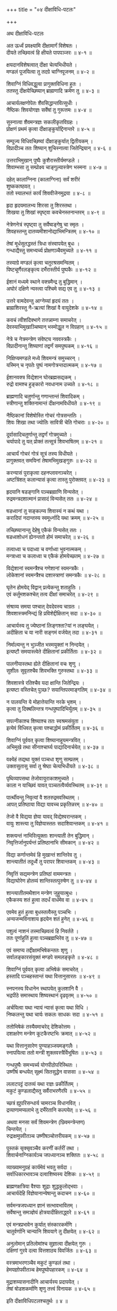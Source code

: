 +++
title = "०४ दीक्षाविधि-पटलः"

+++
  
  
  
अथ दीक्षाविधि-पटलः  
  
अत ऊर्ध्वं प्रवक्ष्यामि दीक्षामार्गं विशेषतः ।  
दीयते तच्छिवत्वं हि क्षीयते पापपञ्जरः ॥ ४-१ ॥  
  
क्षयदानविशेषत्वात् दीक्षा चेत्यभिधीयते ।  
मण्डलं पूजयित्वा तु तदग्रे चाग्निपूजनम् ॥ ४-२ ॥  
  
शिवाग्निं विधिवद्धुत्वा प्रागुक्तविधिना हुतः ।  
ततस्तु दीक्षयेच्छिष्यान् ब्राह्मणादि क्रमेण तु ॥ ४-३ ॥  
  
आचार्यलक्षणोपेतः शैवसिद्धान्तवित्सुधीः ।  
नैष्ठिकः शिवयोगज्ञः सर्वेषां तु गुरूत्तमः ॥ ४-४ ॥  
  
सुस्नात्वा शैवमन्त्रज्ञः सकलीकृतविग्रहः ।  
प्रोक्षणं प्रथमं कृत्वा दीक्षाङ्कुर्याद्दिनान्तरे ॥ ४-५ ॥  
  
सम्पूज्य विधिवच्छिष्यां दीक्षाङ्कुर्यात् द्वितीयकम् ।  
विप्रादीञ्च ततः शिष्यान् शुचिस्नात्वा जितेन्द्रियान् ॥ ४-६ ॥  
  
उत्तराभिमुखान् पुष्पैः कुशैरास्तीर्यमण्डले ।  
शिवाम्भसा तु सम्प्रोक्ष्य चाङ्गुल्यास्त्रेण भस्मना ॥ ४-७ ॥  
  
दहेत् कालाग्निना (कालाग्गिना) सर्वं शरीरं   
शुष्ककाष्ठवत् ।  
ततो स्यालभतं कार्यं शिववीजेनमुद्रया ॥ ४-८ ॥  
  
हृदा हृदयमालभ्य शिरसा तु शिरस्तथा ।  
शिखया तु शिखां स्पृष्ट्वा कवचेनस्तनान्तरम् ॥ ४-९ ॥  
  
नेत्रेणनेत्रं स्पृष्ट्वा तु सर्वेष्वङ्गेषु चा स्मृतः ।  
शिवहस्तन्तु दातव्यमीशानोद्याभिमन्त्रितम् ॥ ४-१० ॥  
  
तेषां मूर्धसुतद्धस्तं त्रिधा संस्वापयेत् बुधः ।  
गन्धाद्यैस्तु समभ्यर्च्य प्रोक्षणञ्चैवमुच्यते ॥ ४-११ ॥  
  
तस्याग्रे मण्डलं कृत्वा चतुरश्रसमन्वितम् ।  
पिष्टचूर्णैरलङ्कृत्य दर्भैरास्तीर्य पुष्पकैः ॥ ४-१२ ॥  
  
ईशानं मध्यमे स्थाने वक्त्रमैन्द्र तु बुद्धिमान् ।  
अघोरं दक्षिणे न्यस्त्वा पश्चिमे सद्य एव तु ॥ ४-१३ ॥  
  
उत्तरे वामदेवन्तु आग्नेय्यां हृदयं ततः ।  
ब्राह्मशिरस्तु नै-ऋत्यां शिखां वै वायुदेशके ॥ ४-१४ ॥  
  
कवचं त्वीशदिक्भागे तत्तन्नाम्ना समाचरेत् ।  
देवस्याभिमुखाञ्चिष्यान् भस्मोद्धूल न विग्रहान् ॥ ४-१५ ॥  
  
नेत्रे च नेत्रमन्त्रेण संवेष्ट्य नववस्त्रकैः ।  
विप्रादीनान्तु शिष्याणां तद्वर्णं समपुष्पकम् ॥ ४-१६ ॥  
  
निक्षिप्यमण्डले मध्ये शिवमन्त्रं समुच्चरन् ।  
यस्मिन् च नृपतेः पुष्पं नामगोत्रन्तदात्मकम् ॥ ४-१७ ॥  
  
ईशानवक्त्र विद्येशान घोरब्रह्मसद्यकम् ।  
रुद्रो वामश्च हुङ्कारो नवधानाम उच्यते ॥ ४-१८ ॥  
  
ब्राह्मणादि चतुर्णान्तु गणान्तान्तं शिवादिकम् ।  
स्त्रीणान्तु शक्तिनामान्तं दीक्षनामविधीयते ॥ ४-१९ ॥  
  
नैष्ठिकानां विशेषोस्ति गोचरं गोत्रसन्ततिः ।  
शिवः शिखा तथा ज्योतिः सावित्री चेति गोचराः ॥ ४-२० ॥  
  
दूर्वासादिचतुर्णान्तु तद्वर्णं गोत्रमुच्यते ।  
चर्यापादे तु यत् प्रोक्तं तत्सूत्रं शिवभाषितम् ॥ ४-२१ ॥  
  
आचार्यं गोचरं गोत्रं सूत्रं तस्य विधीयते ।  
प्रागुक्तवत् समयिनां तेषामभिमुखङ्गुरुः ॥ ४-२२ ॥  
  
करन्यासं पुराकृत्वा दहनप्लावनञ्चरेत् ।  
अष्टत्रिंशत् कलान्यासं कृत्वा तास्तु पुरोक्तवत् ॥ ४-२३ ॥  
  
हृदयानि षडङ्गानि पञ्चब्रह्माणि विन्यसेत् ।  
रुद्रमन्त्रदशात्मानं प्रासादं विन्यसेत् ततः ॥ ४-२४ ॥  
  
षडध्वानां तु सङ्कल्प्य शिवास्यं न कथं यथा ।  
करादिपां नदान्तस्य स्वमूर्ध्नादि यथा क्रमम् ॥ ४-२५ ॥  
  
तच्छिष्यानान्तु देहेषु एकैकं विन्यसेत् ततः ।  
षडध्वशोधनं ह्येनन्ततो होमं समाचरेत् ॥ ४-२६ ॥  
  
तत्वाध्वा च पदाध्वा च वर्णाध्वा भुवनात्मकम् ।  
मन्त्राध्वा च कलाध्वा च एकैकं होमयेच्छतम् ॥ ४-२७ ॥  
  
विद्येशानां स्वमन्त्रैश्च गणेशानां स्वमन्त्रकैः ।  
लोकेशानां स्वमन्त्रैश्च दशास्त्राणां समन्त्रकैः ॥ ४-२८ ॥  
  
घृतेन होमयेद् विद्वान् प्रत्येकन्तु शताहुतिः ।  
एवं कर्तुमशकश्चेत् तत्व दीक्षां समाचरेत् ॥ ४-२९ ॥  
  
संश्राव्य समया पश्चात् देवदेवस्य चाग्रतः ।  
शिवशास्त्रमनिन्द्यं हि प्रविशेद्दीक्षितान् सदा ॥ ४-३० ॥  
  
आचार्यस्य तु ज्येष्ठानां लिङ्गश्ता?यां न लङ्घयेत् ।  
अदीक्षिता च या नारी सङ्गमं वर्जयेत् तदा ॥ ४-३१ ॥  
  
निर्माल्यन्तु न भुञ्जीत भस्मयुक्तां न निन्दयेत् ।  
इत्यष्टौ समयास्त्वेते दीक्षितानां प्रकीर्तिताः ॥ ४-३२ ॥  
  
पालनीयास्तथा ह्येते दीक्षितानां वचः शृणु ।  
सुशीलः सुवृतश्चैव शिवभक्ति गुरुस्तथा ॥ ४-३३ ॥  
  
शिवशास्त्रे रतिश्चैव यदा क्षान्ति जितेन्द्रियः ।  
इत्यष्टा वस्तिचेत् पुञ्छः? सयान्तिपरमाङ्गतिम् ॥ ४-३४ ॥  
  
न पालयन्ति ये मोहात्तेयान्ति नरके भृशम् ।  
कृत्वा तु दिक्बलिन्तत्र गन्धपुष्पादिभिर्युतम् ॥ ४-३५ ॥  
  
सपत्नीकाश्च शिष्याश्च ततः स्वश्रमसंयुता ।  
इत्येवं विधिवत् कृत्वा पश्चाद्धोमं प्रकीर्तितम् ॥ ४-३६ ॥  
  
शिवाग्निं पूर्ववत् कृत्वा शिष्यानाहूयमन्त्रवित् ।  
अभिमुखे तथा सीनाश्चार्घ्य पाद्यादिनार्चयेत् ॥ ४-३७ ॥  
  
वक्ष्येहं तद्यथा युक्तं पञ्चधा शृणु साम्प्रतम् ।  
उक्तासुतासु सर्वा तु श्रेष्ठा चेत्यभिधीयते ॥ ४-३८ ॥  
  
पृथिव्यापसथा तेजोवायुराकाशमुच्यते ।  
काला न याच्छिवं यावत् पञ्चतत्वैर्व्यवस्थितम् ॥ ४-३९ ॥  
  
पार्त्थीवन्तु निवृत्यां वै शतरुद्रमवस्थितम् ।  
आपत् प्रतिष्ठाया विद्या यावच्च प्रकृतिन्नरम् ॥ ४-४० ॥  
  
तेजो वै विद्यया ज्ञेया यावद् विद्येश्वरान्तकम् ।  
वायुः शास्त्या तु विज्ञेयास्ततः सदाशिवान्तकम् ॥ ४-४१ ॥  
  
शक्त्यन्तं नाभिरित्युक्ताः शान्त्याती तेन बुद्धिमान् ।  
निवृत्तिर्जानुपर्यन्तं प्रतिष्ठानाभि सीमकान् ॥ ४-४२ ॥  
  
विद्या कर्णान्तमेवं हि मुखान्तं शान्तिरेव तु ।  
शान्त्यातीतं तदूर्ध्वे तु परापर शिवान्तकम् ॥ ४-४३ ॥  
  
निवृत्तिं सद्यमन्त्रेण प्रतिष्ठां वाममन्त्रतः ।  
विद्याघोरेण होतव्यं शान्तिस्तत्पुरुषेण तु ॥ ४-४४ ॥  
  
शान्त्यातीतमथैशान मन्त्रेण जुहुयात्बुधः ।  
एकैकस्य शतं हुत्वा तदर्धं वार्धमेव वा ॥ ४-४५ ॥  
  
एवमेव हुतं हुत्वा बुधस्तत्वैस्तु पञ्चभिः ।  
अन्यजन्मविनाशाय हृदयेन शतं हुनेत् ॥ ४-४६ ॥  
  
पशुत्वं नाशनं तस्माच्छिवत्वं हि निवर्तते ।  
ततः पूर्णाहुतिं हुत्वा पञ्चब्रह्मभिरेव तु ॥ ४-४७ ॥  
  
एवं समाप्य तद्दीक्षामभिषेकन्ततः शृणु ।  
सर्वालङ्कारसंयुक्तं मण्डपे समलङ्कृते ॥ ४-४८ ॥  
  
शिवाग्निं पूर्ववत् कृत्वा अभिषेकं समाचरेत् ।  
हस्तादि पञ्चहस्तान्तं यथा वित्तानुसारतः ॥ ४-४९ ॥  
  
स्नपनस्य विधानेन स्थापयेत् कुलशानि वै ।  
भद्रपीठे समास्थाय शिष्यस्थानं दृढवृतम् ॥ ४-५० ॥  
  
अर्चयित्वा यथा न्यायं न्यासं कृत्वा यथा विधि ।  
निष्कलन्तु यथा चार्यः सकलः साधकः सदा ॥ ४-५१ ॥  
  
ततोभिषेकं तस्यैवमाचरेद् देशिकोत्तमः ।  
दशाक्षरेण मन्त्रेण कूटकैरष्टभिः क्रमात् ॥ ४-५२ ॥  
  
यथा वित्तानुसारेण पुण्याहञ्जयमङ्गलैः ।  
स्नापयित्वा ततो मन्त्री शुक्लवस्त्रैर्विभूषितः ॥ ४-५३ ॥  
  
गन्धपुष्पैः समभ्यर्च्य योगपीठोपरिस्थितः ।  
उष्णीषं बन्धयेत् सूक्ष्मं सितसुद्धेन वाससा ॥ ४-५४ ॥  
  
ललाटपट्टं दातव्यं यथा राज्ञः प्रकीर्तितम् ।  
मकुटं कुण्डलाद्यैस्तु सर्वैराभरणैरपि ॥ ४-५५ ॥  
  
च्छत्रं ह्युपरिसन्धार्य चामरञ्च विधानवित् ।  
द्रव्याणामप्यलाभे तु दर्भैरेतानि कल्पयेत् ॥ ४-५६ ॥  
  
अथवा मनसा सर्वं शिवमन्त्रेण (छिवमन्त्रेन्तण)   
चिन्तयेत् ।  
रुद्राक्षमुपवीतञ्च उष्णीषञ्चोत्तरीयकम् ॥ ४-५७ ॥  
  
पुस्तकं सृक्सृवञ्चैव करणीं कर्तरीं तथा ।  
शिवार्चनाग्निकार्यञ्च जपध्यानञ्च शक्तितः ॥ ४-५८ ॥  
  
व्याख्यामनुग्रहं कार्यमेवं भवतु सर्वदा ।  
सर्वाधिकारभावञ्च दत्वाशिष्यस्य देशिकः ॥ ४-५९ ॥  
  
ब्राह्मणक्षत्रिया वैश्याः शूद्राः शुद्धकुलोद्भवाः ।  
आचार्यदेहि विज्ञेयानान्येषान्तु कदाचन ॥ ४-६० ॥  
  
सर्वमन्त्रजपध्यान ज्ञानं सत्भावभावितम् ।  
सर्वेषान्तु समञ्ज्ञेयं होत्रयादीक्षिताद्ध्वरे ॥ ४-६१ ॥  
  
एवं मन्त्रप्रभावेन कुर्यात् संस्कारकर्मणि ।  
चातुर्वर्णानि चान्यानि शिवयागे तु दीक्षयेत् ॥ ४-६२ ॥  
  
अनुलोमान् प्रतिलोमांश्च सुज्ञात्वा दीक्षयेत् गुरुः ।  
दक्षिणां गुरवे दत्वा वित्तशाठ्य विवर्जितः ॥ ४-६३ ॥  
  
वस्त्रमाभरणञ्चैव मकुटं कुण्डलं तथा ।  
हेमयज्ञोपवीतञ्च हेमपूष्पोपहारकम् ॥ ४-६४ ॥  
  
मुद्राशय्यासनादीनि आचार्यस्य प्रदापयेत् ।  
तेषां षोडशकर्माणि शृणु तत्त्वं विनायक ॥ ४-६५ ॥  
  
इति दीक्षाविधिपटलश्चतुर्थः ॥ ४ ॥  
  
  
